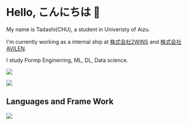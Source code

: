 # Hello, こんにちは 👋

My name is Tadashi(CHU), a student in Univeristy of Aizu.

I'm currently working as a internal ship at [株式会社2WINS](https://www.2wins.ai/) and [株式会社AVILEN](https://avilen.co.jp/).

I study Pormp Enginerring, ML, DL, Data science.

![](https://github-readme-stats.vercel.app/api?username=chu1pc&theme=dark&show_icons=true)

![](https://github-readme-stats.vercel.app/api/top-langs/?username=chu1pc&layout=compact&theme=dark&show_icons=true)

## Languages and Frame Work

![](https://simpleicons.org/icons/langchain.svg)
